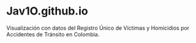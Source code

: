 # Jav1O.github.io

Visualización con datos del Registro Único de Víctimas y Homicidios por Accidentes de Tránsito en Colombia.
